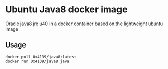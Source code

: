 # Ubuntu Java8 docker image

Oracle java8 jre u40 in a docker container based on the lightweight ubuntu image

## Usage

```
docker pull 0x4139/java8:latest
docker run 0x4139/java8 java
```
